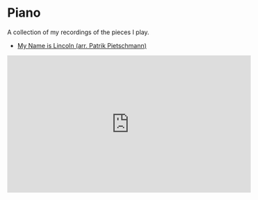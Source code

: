 # Piano

A collection of my recordings of the pieces I play.

- [My Name is Lincoln (arr. Patrik Pietschmann)](https://www.youtube.com/watch?v=_Ojig-S4nDM)

<iframe width="560" height="315" src="https://www.youtube.com/embed/_Ojig-S4nDM" title="YouTube video player" frameborder="0" allow="accelerometer; autoplay; clipboard-write; encrypted-media; gyroscope; picture-in-picture" allowfullscreen></iframe>